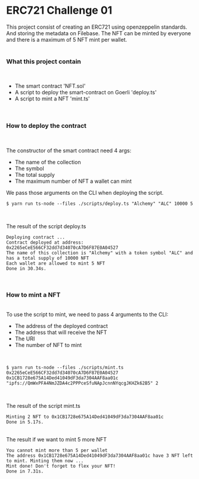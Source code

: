 # ERC721 Challenge 01

This project consist of creating an ERC721 using openzeppelin standards. And storing the metadata on Filebase.
The NFT can be minted by everyone and there is a maximum of 5 NFT mint per wallet.              
<br>

### What this project contain
<br>

- The smart contract 'NFT.sol'
- A script to deploy the smart-contract on Goerli 'deploy.ts'
- A script to mint a NFT 'mint.ts'

<br>

### How to deploy the contract
<br>

The constructor of the smart contract need 4 args: 
- The name of the collection
- The symbol
- The total supply
- The maximum number of NFT a wallet can mint

We pass those arguments on the CLI when deploying the script.
<br>

```shell
$ yarn run ts-node --files ./scripts/deploy.ts "Alchemy" "ALC" 10000 5
```
<br>

The result of the script deploy.ts
```shell
Deploying contract ...
Contract deployed at address: 0x2265eCeE566CF32dd7d34070cA7D6F87E0A04527
The name of this collection is "Alchemy" with a token symbol "ALC" and has a total supply of 10000 NFT
Each wallet are allowed to mint 5 NFT
Done in 30.34s.
```
<br>

### How to mint a NFT
<br>
To use the script to mint, we need to pass 4 arguments to the CLI:

<br>

- The address of the deployed contract
- The address that will receive the NFT
- The URI 
- The number of NFT to mint

<br>

```shell
$ yarn run ts-node --files ./scripts/mint.ts 0x2265eCeE566CF32dd7d34070cA7D6F87E0A04527 0x1CB1728e675A14Ded41049dF3da7304AAF8aa01c "ipfs://QmWxPFA4NmJZDA4c2PPPceSfuNApJcnnNYqcgJKHZk62B5" 2
```
<br>

The result of the script mint.ts

```shell
Minting 2 NFT to 0x1CB1728e675A14Ded41049dF3da7304AAF8aa01c
Done in 5.17s.
```
<br>
The result if we want to mint 5 more NFT

<br>

```shell
You cannot mint more than 5 per wallet
The address 0x1CB1728e675A14Ded41049dF3da7304AAF8aa01c have 3 NFT left to mint. Minting them now ...
Mint done! Don't forget to flex your NFT!
Done in 7.31s.

```